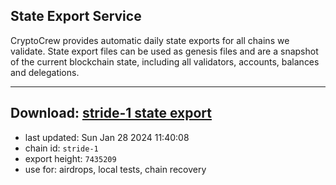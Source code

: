 ## State Export Service
CryptoCrew provides automatic daily state exports for all chains we validate. State export files can be used as genesis files and are a snapshot of the current blockchain state, including all validators, accounts, balances and delegations.

---
**Download: [stride-1 state export](https://dl.ccvalidators.com/SERVICE/stride/stride-1_export_7435209.json)**
---

- last updated: Sun Jan 28 2024 11:40:08
- chain id: `stride-1`
- export height: `7435209`
- use for: airdrops, local tests, chain recovery
